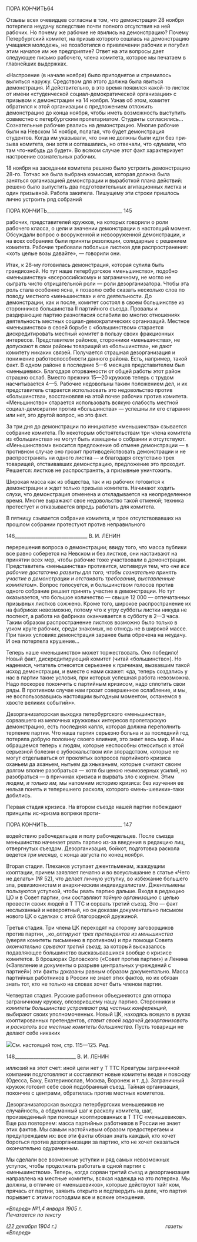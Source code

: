 ПОРА КОНЧИТЬ64

Отзывы всех очевидцев согласны в том, что демонстрация 28 ноября потерпела не­удачу вследствие почти полного отсутствия на ней рабочих. Но почему же рабочие не явились на демонстрацию? Почему Петербургский комитет, на призыв которого со­шлась на демонстрацию учащаяся молодежь, не позаботился о привлечении рабочих и погубил этим начатое им же предприятие? Ответ на эти вопросы дает следующее пись­мо рабочего, члена комитета, которое мы печатаем в главнейших выдержках.

«Настроение (в начале ноября) было приподнятое и стремилось вылиться наружу. Средством для это­го должна была явиться демонстрация. И действительно, в это время появился какой-то листок от имени «студенческой социал-демократической организации» с призывом к демонстрации на 14 ноября. Узнав об этом, комитет обратился к этой организации с предложением отложить демонстрацию до конца нояб­ря, чтобы иметь возможность выступить совместно с петербургским пролетариатом. Студенты согласи­лись... Сознательные рабочие рвались на демонстрацию. Многие рабочие были на Невском 14 ноября, полагая, что будет демонстрация студентов. Когда им указывали, что они не должны были идти без при­зыва комитета, они хотя и соглашались, но отвечали, что «думали, что там что-нибудь да будет». Во вся­ком случае этот факт характеризует настроение сознательных рабочих.

18 ноября на заседании комитета решено было устроить демонстрацию 28-го. Тотчас же была выбра­на комиссия, которая должна была заняться организацией демонстрации и выработкой плана действий: решено было выпустить два подготовительных агитационных листка и один призывной. Работа закипе­ла. Пишущему эти строки пришлось лично устроить ряд собраний

  

ПОРА КОНЧИТЬ________________________________ 145

рабочих, представителей кружков, на которых говорили о роли рабочего класса, о цели и значении де­монстрации в настоящий момент. Обсуждали вопрос о вооруженной и невооруженной демонстрации, и на всех собраниях были приняты резолюции, солидарные с решением комитета. Рабочие требовали по­больше листков для распространения: «хоть целые возы давайте», — говорили они.

Итак, к 28-му готовилась демонстрация, которая сулила быть грандиозной. Но тут наше петербург­ское «меньшинство», подобно «меньшинству» «всероссийскому» и заграничному, не могло не сыграть чисто отрицательной роли — роли дезорганизатора. Чтобы эта роль стала особенно ясна, я позволю себе сказать несколько слов по поводу местного «меньшинства» и его деятельности. До демонстрации, как и после, комитет состоял в своем большинстве из сторонников большинства II партийного съезда. Прова­лы и раздирающие партию разногласия ослабили во многих отношениях деятельность местных социал-демократических организаций. Местное «меньшинство» в своей борьбе с «большинством» старается дискредитировать местный комитет в пользу своих фракционных интересов. Представители районов, сторонники «меньшинства», не допускают в свои районы товарищей из «большинства», не дают комите­ту никаких связей. Получается страшная дезорганизация и понижение работоспособности данного рай­она. Есть, например, такой факт. В одном районе в последние 5—6 месяцев представителем был «мень­шевик». Благодаря оторванности от общей работы этот район страшно ослаб. Вместо прежних 15—20 кружков теперь с трудом насчитывается 4—5. Рабочие недовольны таким положением дел, и их предста­витель старается использовать это недовольство против «большинства», восстановляя на этой почве ра­бочих против комитета. «Меньшинство» старается использовать всякую слабость местной социал-демократии против «большинства» — успешны ли его старания или нет, это другой вопрос, но это факт.

За три дня до демонстрации по инициативе «меньшинства» сзывается собрание комитета. По некото­рым обстоятельствам три члена комитета из «большинства» не могут быть извещены о собрании и отсут­ствуют. «Меньшинством» вносится предложение об отмене демонстрации — в противном случае оно грозит противодействовать демонстрации и не распространять ни одного листка — и благодаря отсутст­вию трех товарищей, отстаивавших демонстрацию, предложение это проходит. Решается: листков не распространять, а призывные уничтожить.

Широкая масса как из общества, так и из рабочих готовится к демонстрации и ждет только призыва комитета. Начинают ходить слухи, что демонстрация отменена и откладывается на неопределенное вре­мя. Многие выражают свое недовольство такой отменой; техника протестует и отказывается впредь ра­ботать для комитета.

В пятницу сзывается собрание комитета, и трое отсутствовавших на прошлом собрании протестуют против неправильного

  

146_______________________________ В. И. ЛЕНИН

перерешения вопроса о демонстрации; ввиду того, что масса публики все равно соберется на Невском и без листков, они настаивают на принятии всех мер, чтобы рабочие тоже участвовали в демонстрации. Представитель «меньшинства» противится, мотивируя тем, что _«не все рабочие достаточно развиты для_ _того, чтобы сознательно принять участие в демонстрации и отстаивать требования, выставленные комитетом»._ Вопрос голосуется, и большинством голосов против одного собрание решает принять уча­стие в демонстрации. Но тут оказывается, что большое количество — свыше 12 000 — отпечатанных призывных листков сожжено. Кроме того, широкое распространение их на фабриках невозможно, пото­му что к утру субботы листки никуда не поспеют, а работа на фабриках оканчивается в субботу в 2—3 часа. Таким образом распространение листков возможно было только в узком круге рабочих, среди зна­комых, но отнюдь не в широкой массе. При таких условиях демонстрация заранее была обречена на не­удачу. И она потерпела крушение...

Теперь наше «меньшинство» может торжествовать. Оно победило! Новый факт, дискредитирующий комитет (читай «большинство»). Но надеемся, читатель отнесется серьезнее к причинам, вызвавшим та­кой исход демонстрации, и вместе с нами скажет: «да, теперь создались у нас в партии такие условия, при которых успешная работа невозможна. Надо поскорее покончить с партийным кризисом, надо спло­тить свои ряды. В противном случае нам грозит совершенное ослабление, и мы, не воспользовавшись настоящим выгодным моментом, останемся в хвосте великих событий»».

Дезорганизаторская выходка петербургского «меньшинства», сорвавшего из мелоч­ных кружковых интересов пролетарскую демонстрацию, есть последняя капля, которая должна переполнить терпение партии. Что наша партия серьезно больна и за последний год потеряла добрую половину своего влияния, это знает весь мир. И мы обращаемся теперь к людям, которые неспособны относиться к этой серьезной болезни с зубоскаль­ством или злорадством, которые не могут отделываться от проклятых вопросов пар­тийного кризиса оханьем да аханьем, нытьем да хныканьем, которые считают своим долгом вполне разобраться — хотя бы ценою неимоверных усилий, но разобраться — в причинах кризиса и вырвать зло с корнем. Этим людям, _и только им,_ мы напомним ис­торию кризиса: без изучения ее нельзя понять и теперешнего раскола, которого «мень-шевики»-таки добились.

Первая стадия кризиса. На втором съезде нашей партии побеждают принципы ис-кризма вопреки проти-

  

ПОРА КОНЧИТЬ________________________________ 147

водействию рабочедельцев и полу рабочедельцев. После съезда меньшинство начинает рвать партию из-за введения в редакцию лиц, отвергнутых съездом. Дезорганизация, бойкот, подготовка раскола ведется _три месяца,_ с конца августа по конец ноября.

Вторая стадия. Плеханов уступает джентльменам, жаждущим кооптации, причем за­являет печатно и во всеуслышание в статье «Чего не делать» (№ 52), что делает личную уступку, во избежание большего зла, ревизионистам и анархическим индивидуалистам. Джентльмены пользуются уступкой, чтобы рвать партию дальше. Входя в редакцию ЦО и в Совет партии, они составляют _тайную организацию_ с целью провести своих людей в Τ TTC и сорвать третий съезд. Это — факт неслыханный и невероятный, но он доказан документально письмом нового ЦК о сделках с этой благородной дружиной.

Третья стадия. Три члена ЦК переходят на сторону заговорщиков против партии, _ко­__оптируют трех претендентов из меньшинства_ (уверяя комитеты письменно в про­тивном) и при помощи Совета _окончательно срывают третий съезд,_ за который вы­сказалось подавляющее большинство высказывавшихся вообще о кризисе комитетов. В брошюрах Орловского («Совет против партии») и Ленина («Заявление и документы о разрыве центральных учреждений с партией») эти факты доказаны равным образом документально. Масса партийных работников в России не знает этих фактов, но их обя­зан знать тот, кто не только на словах хочет быть членом партии.

Четвертая стадия. Русские работники объединяются для отпора заграничному круж­ку, опозорившему нашу партию. Сторонники и _комитеты большинства устраивают ряд частных конференций,_ выбирают своих уполномоченных. Новый ЦК, находясь всецело в руках кооптированных претендентов, _ставит своей задачей дезорганизовать и расколоть все местные комитеты большинства._ Пусть товарищи не делают себе никаких

![](file:///C:/Users/bot32/AppData/Local/Temp/msohtmlclip1/01/clip_image001.png)См. настоящий том, стр. 115—125. _Ред._

  

148__________________________ В. И. ЛЕНИН

иллюзий на этот счет: иной цели нет у Τ TTC Креатуры заграничной компании подготов­ляют и составляют новые комитеты везде и повсюду (Одесса, Баку, Екатеринослав, Москва, Воронеж и т. д.). Заграничный кружок готовит себе свой подобранный съезд. Тайная организация, покончив с центрами, обратилась против местных комитетов.

Дезорганизаторская выходка петербургских меньшевиков не случайность, а обду­манный шаг к расколу комитета, шаг, произведенный при помощи кооптированных в Τ TTC «меньшевиков». Еще раз повторяем: масса партийных работников в России не знает этих фактов. Мы самым настойчивым образом предостерегаем и предупреждаем их: все эти факты обязан знать каждый, кто хочет бороться против дезорганизации за партию, кто не хочет оказаться окончательно одураченным.

Мы сделали все возможные уступки и ряд самых невозможных уступок, чтобы про­должать работать в одной партии с «меньшинством». Теперь, когда сорван третий съезд и дезорганизация направлена на местные комитеты, всякая надежда на это поте­ряна. Мы должны, в отличие от «меньшевиков», которые действуют тайг ком, прячась от партии, заявить открыто и подтвердить на деле, что партия порывает с этими госпо­дами все и всякие отношения.

_«Вперед» №1,4 января 1905 г.                                                                Печатается по тексту_

_(22 декабря 1904 г.)                                                                           газеты «Вперед»_